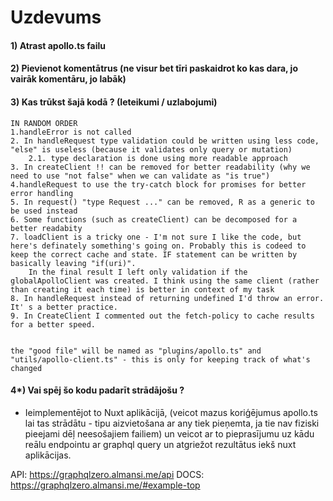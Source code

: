 # Uzdevums

#### 1) Atrast apollo.ts failu

#### 2) Pievienot komentātrus (ne visur bet tīri paskaidrot ko kas dara, jo vairāk komentāru, jo labāk)

#### 3) Kas trūkst šajā kodā ? (Ieteikumi / uzlabojumi)

    IN RANDOM ORDER
    1.handleError is not called
    2. In handleRequest type validation could be written using less code, "else" is useless (because it validates only query or mutation)
        2.1. type declaration is done using more readable approach
    3. In createClient !! can be removed for better readability (why we need to use "not false" when we can validate as "is true")
    4.handleRequest to use the try-catch block for promises for better error handling
    5. In request() "type Request ..." can be removed, R as a generic to be used instead
    6. Some functions (such as createClient) can be decomposed for a better readabity
    7. loadClient is a tricky one - I'm not sure I like the code, but here's definately something's going on. Probably this is codeed to keep the correct cache and state. IF statement can be written by basically leaving "if(uri)".
        In the final result I left only validation if the globalApolloClient was created. I think using the same client (rather than creating it each time) is better in context of my task
    8. In handleRequest instead of returning undefined I'd throw an error. It' s a better practice.
    9. In CreateClient I commented out the fetch-policy to cache results for a better speed.


    the "good file" will be named as "plugins/apollo.ts" and "utils/apollo-client.ts" - this is only for keeping track of what's changed

#### 4\*) Vai spēj šo kodu padarīt strādājošu ?

- Ieimplementējot to Nuxt aplikācijā, (veicot mazus koriģējumus apollo.ts lai tas strādātu - tipu aizvietošana ar any tiek pieņemta, ja tie nav fiziski pieejami dēļ neesošajiem failiem) un veicot ar to pieprasījumu uz kādu reālu endpointu ar graphql query un atgriežot rezultātus iekš nuxt aplikācijas.

API: https://graphqlzero.almansi.me/api
DOCS: https://graphqlzero.almansi.me/#example-top
